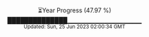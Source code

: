 <p align="center">
⏳Year Progress (47.97 %) <br>
██████████████▁▁▁▁▁▁▁▁▁▁▁▁▁▁▁▁ <br>
<sub>Updated: Sun, 25 Jun 2023 02:00:34 GMT</sub>
</p>

